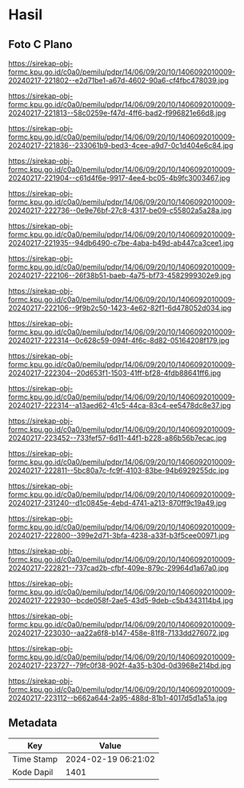# Hasil

## Foto C Plano

https://sirekap-obj-formc.kpu.go.id/c0a0/pemilu/pdpr/14/06/09/20/10/1406092010009-20240217-221802--e2d71be1-a67d-4602-90a6-cf4fbc478039.jpg

https://sirekap-obj-formc.kpu.go.id/c0a0/pemilu/pdpr/14/06/09/20/10/1406092010009-20240217-221813--58c0259e-f47d-4ff6-bad2-f996821e66d8.jpg

https://sirekap-obj-formc.kpu.go.id/c0a0/pemilu/pdpr/14/06/09/20/10/1406092010009-20240217-221836--233061b9-bed3-4cee-a9d7-0c1d404e6c84.jpg

https://sirekap-obj-formc.kpu.go.id/c0a0/pemilu/pdpr/14/06/09/20/10/1406092010009-20240217-221904--c61d4f6e-9917-4ee4-bc05-4b9fc3003467.jpg

https://sirekap-obj-formc.kpu.go.id/c0a0/pemilu/pdpr/14/06/09/20/10/1406092010009-20240217-222736--0e9e76bf-27c8-4317-be09-c55802a5a28a.jpg

https://sirekap-obj-formc.kpu.go.id/c0a0/pemilu/pdpr/14/06/09/20/10/1406092010009-20240217-221935--94db6490-c7be-4aba-b49d-ab447ca3cee1.jpg

https://sirekap-obj-formc.kpu.go.id/c0a0/pemilu/pdpr/14/06/09/20/10/1406092010009-20240217-222106--26f38b51-baeb-4a75-bf73-4582999302e9.jpg

https://sirekap-obj-formc.kpu.go.id/c0a0/pemilu/pdpr/14/06/09/20/10/1406092010009-20240217-222106--9f9b2c50-1423-4e62-82f1-6d478052d034.jpg

https://sirekap-obj-formc.kpu.go.id/c0a0/pemilu/pdpr/14/06/09/20/10/1406092010009-20240217-222314--0c628c59-094f-4f6c-8d82-05164208f179.jpg

https://sirekap-obj-formc.kpu.go.id/c0a0/pemilu/pdpr/14/06/09/20/10/1406092010009-20240217-222304--20d653f1-1503-41ff-bf28-4fdb88641ff6.jpg

https://sirekap-obj-formc.kpu.go.id/c0a0/pemilu/pdpr/14/06/09/20/10/1406092010009-20240217-222314--a13aed62-41c5-44ca-83c4-ee5478dc8e37.jpg

https://sirekap-obj-formc.kpu.go.id/c0a0/pemilu/pdpr/14/06/09/20/10/1406092010009-20240217-223452--733fef57-6d11-44f1-b228-a86b56b7ecac.jpg

https://sirekap-obj-formc.kpu.go.id/c0a0/pemilu/pdpr/14/06/09/20/10/1406092010009-20240217-222811--5bc80a7c-fc9f-4103-83be-94b6929255dc.jpg

https://sirekap-obj-formc.kpu.go.id/c0a0/pemilu/pdpr/14/06/09/20/10/1406092010009-20240217-231240--d1c0845e-4ebd-4741-a213-870ff9c19a49.jpg

https://sirekap-obj-formc.kpu.go.id/c0a0/pemilu/pdpr/14/06/09/20/10/1406092010009-20240217-222800--399e2d71-3bfa-4238-a33f-b3f5cee00971.jpg

https://sirekap-obj-formc.kpu.go.id/c0a0/pemilu/pdpr/14/06/09/20/10/1406092010009-20240217-222821--737cad2b-cfbf-409e-879c-29964d1a67a0.jpg

https://sirekap-obj-formc.kpu.go.id/c0a0/pemilu/pdpr/14/06/09/20/10/1406092010009-20240217-222930--bcde058f-2ae5-43d5-9deb-c5b4343114b4.jpg

https://sirekap-obj-formc.kpu.go.id/c0a0/pemilu/pdpr/14/06/09/20/10/1406092010009-20240217-223030--aa22a6f8-b147-458e-81f8-7133dd276072.jpg

https://sirekap-obj-formc.kpu.go.id/c0a0/pemilu/pdpr/14/06/09/20/10/1406092010009-20240217-223727--79fc0f38-902f-4a35-b30d-0d3968e214bd.jpg

https://sirekap-obj-formc.kpu.go.id/c0a0/pemilu/pdpr/14/06/09/20/10/1406092010009-20240217-223112--b662a644-2a95-488d-81b1-4017d5d1a51a.jpg


## Metadata

| Key        | Value               |
| ---------- | ------------------- |
| Time Stamp | 2024-02-19 06:21:02 |
| Kode Dapil | 1401                |



